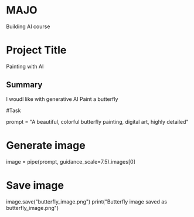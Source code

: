 # MAJO
Building AI course
# Project Title
Painting with AI
## Summary
I woudl like with generative AI Paint a butterfly

#Task

prompt = "A beautiful, colorful butterfly painting, digital art, highly detailed"

# Generate image
image = pipe(prompt, guidance_scale=7.5).images[0]

# Save image
image.save("butterfly_image.png")
print("Butterfly image saved as butterfly_image.png")
